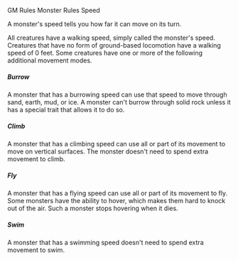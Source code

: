 GM Rules
Monster Rules
Speed
        <p>
          A monster's speed tells you how far it can move on its turn.
        </p>
        <p>
          All creatures have a walking speed, simply called the monster's speed. Creatures that have no form of ground-based locomotion have a walking speed of 0 feet. Some creatures have one or more of the following additional movement modes.
        </p>
        <h5>Burrow</h5>
        <p>
          A monster that has a burrowing speed can use that speed to move through sand, earth, mud, or ice. A monster can't burrow through solid rock unless it has a special trait that allows it to do so.
        </p>
        <h5>Climb</h5>
        <p>
          A monster that has a climbing speed can use all or part of its movement to move on vertical surfaces. The monster doesn't need to spend extra movement to climb.
        </p>
        <h5>Fly</h5>
        <p>
          A monster that has a flying speed can use all or part of its movement to fly. Some monsters have the ability to hover, which makes them hard to knock out of the air. Such a monster stops hovering when it dies.
        </p>
        <h5>Swim</h5>
        <p>
          A monster that has a swimming speed doesn't need to spend extra movement to swim.
        </p>